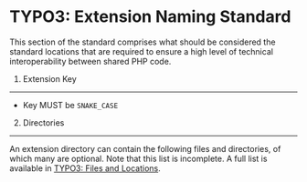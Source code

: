 TYPO3: Extension Naming Standard
================================

[TYPO3: Files and Locations]: https://docs.typo3.org/typo3cms/CoreApiReference/ExtensionArchitecture/FilesAndLocations/Index.html#extension-files-locations

This section of the standard comprises what should be considered the standard
locations that are required to ensure a high level of technical
interoperability between shared PHP code.


1. Extension Key
-----------------

- Key MUST be `SNAKE_CASE`


2. Directories
--------------

An extension directory can contain the following files and directories, of
which many are optional. Note that this list is incomplete. A full list is
available in [TYPO3: Files and Locations].
